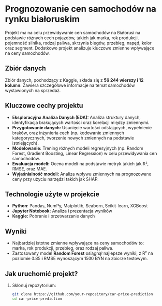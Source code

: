 # Prognozowanie cen samochodów na rynku białoruskim

Projekt ma na celu przewidywanie cen samochodów na Białorusi na podstawie różnych cech pojazdów, takich jak marka, rok produkcji, pojemność silnika, rodzaj paliwa, skrzynia biegów, przebieg, napęd, kolor oraz segment. Dodatkowo projekt analizuje kluczowe zmienne wpływające na ceny samochodów.

## Zbiór danych

Zbiór danych, pochodzący z Kaggle, składa się z **56 244 wierszy i 12 kolumn**. Zawiera szczegółowe informacje na temat samochodów wystawionych na sprzedaż.

## Kluczowe cechy projektu

- **Eksploracyjna Analiza Danych (EDA):** Analiza struktury danych, identyfikacja brakujących wartości oraz korelacji między zmiennymi.
- **Przygotowanie danych:** Usunięcie wartości odstających, wypełnienie braków, oraz inżynieria cech (np. kodowanie zmiennych kategorycznych, tworzenie nowych zmiennych na podstawie istniejących).
- **Modelowanie:** Trening różnych modeli regresyjnych (np. Random Forest, Gradient Boosting, Linear Regression) w celu przewidywania cen samochodów.
- **Ewaluacja modeli:** Ocena modeli na podstawie metryk takich jak R², RMSE, oraz MAE.
- **Wyjaśnialność modeli:** Analiza wpływu zmiennych na prognozowane ceny przy użyciu narzędzi takich jak SHAP.

## Technologie użyte w projekcie

- **Python:** Pandas, NumPy, Matplotlib, Seaborn, Scikit-learn, XGBoost
- **Jupyter Notebook:** Analiza i prezentacja wyników
- **Kaggle:** Pobranie i przetwarzanie danych

## Wyniki

- Najbardziej istotne zmienne wpływające na ceny samochodów to: marka, rok produkcji, przebieg, oraz rodzaj paliwa.
- Zastosowany model **Random Forest** osiągnął najlepsze wyniki, z R² na poziomie 0.85 i RMSE wynoszącym 1500 BYN na zbiorze testowym.

## Jak uruchomić projekt?

1. Sklonuj repozytorium:
   ```bash
   git clone https://github.com/your-repository/car-price-prediction
   cd car-price-prediction
